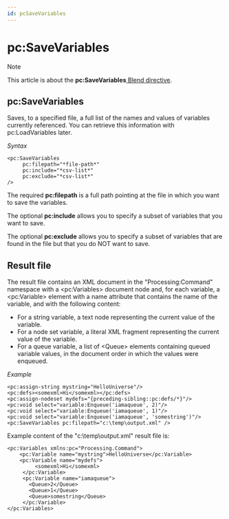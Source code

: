 ```yaml
---
id: pcSaveVariables
---
```


# pc:SaveVariables



> [!NOTE]
> This article is about the **pc:SaveVariables**[ Blend directive](/docs/Repositories/Blend%20directives).

## **pc:SaveVariables**

Saves, to a specified file, a full list of the names and values of variables currently referenced. You can retrieve this information with pc:LoadVariables later.

*Syntax*

```
<pc:SaveVariables 
     pc:filepath="*file-path*" 
     pc:include="*csv-list*" 
     pc:exclude="*csv-list*" 
/>
```

The required **pc:filepath** is a full path pointing at the file in which you want to save the variables.

The optional **pc:include** allows you to specify a subset of variables that you want to save.

The optional **pc:exclude** allows you to specify a subset of variables that are found in the file but that you do NOT want to save.

## Result file

The result file contains an XML document in the "Processing:Command" namespace with a \<pc:Variables> document node and, for each variable, a \<pc:Variable> element with a name attribute that contains the name of the variable, and with the following content:

- For a string variable, a text node representing the current value of the variable.
- For a node set variable, a literal XML fragment representing the current value of the variable.
- For a queue variable, a list of \<Queue> elements containing queued variable values, in the document order in which the values were enqueued.

*Example*

```language-xml
<pc:assign-string mystring="HelloUniverse"/>
<pc:defs><somexml>Hi</somexml></pc:defs>
<pc:assign-nodeset mydefs="{preceding-sibling::pc:defs/*}"/>
<pc:void select="variable:Enqueue('iamaqueue', 2)"/>
<pc:void select="variable:Enqueue('iamaqueue', 1)"/>
<pc:void select="variable:Enqueue('iamaqueue', 'somestring')"/>
<pc:SaveVariables pc:filepath="c:\temp\output.xml" />
```

Example content of the "c:\\temp\\output.xml" result file is:

```language-xml
<pc:Variables xmlns:pc="Processing.Command">
    <pc:Variable name="mystring">HelloUniverse</pc:Variable>
    <pc:Variable name="mydefs">
         <somexml>Hi</somexml>
     </pc:Variable>
     <pc:Variable name="iamaqueue">
       <Queue>2</Queue>
       <Queue>1</Queue>
       <Queue>somestring</Queue>
     </pc:Variable>
</pc:Variables>
```

 